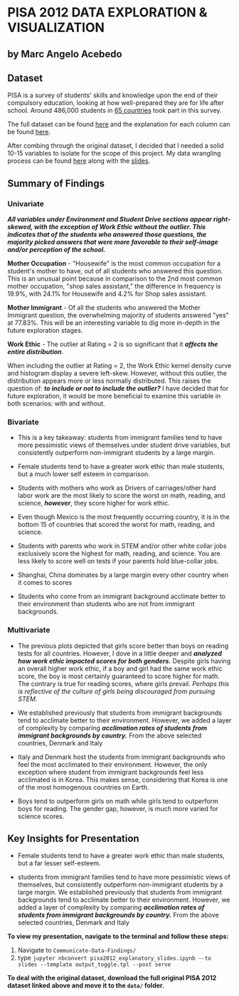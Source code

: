 # PISA 2012 DATA EXPLORATION & VISUALIZATION
## by Marc Angelo Acebedo


## Dataset

PISA is a survey of students' skills and knowledge upon the end of their compulsory education, looking at how well-prepared they are for life after school. Around 486,000 students in [65 countries](http://www.oecd.org/pisa/aboutpisa/pisa-2012-participants.htm) took part in this survey.

The full dataset can be found [here](https://s3.amazonaws.com/udacity-hosted-downloads/ud507/pisa2012.csv.zip) and the explanation for each column can be found [here](https://s3.amazonaws.com/udacity-hosted-downloads/ud507/pisadict2012.csv).

After combing through the original dataset, I decided that I needed a solid 10-15 variables to isolate for the scope of this project. My data wrangling process can be found [here](https://github.com/nihlan97/Communicate-Data-Findings/blob/master/pisa2012_wrangle.ipynb) along with the [slides](https://github.com/nihlan97/Communicate-Data-Findings/blob/master/pisa2012_explanatory_slides.slides.html).


## Summary of Findings


### Univariate

***All variables under Environment and Student Drive sections appear right-skewed, with the exception of Work Ethic without the outlier. This indicates that of the students who answered those questions, the majority picked answers that were more favorable to their self-image and/or perception of the school.***

**Mother Occupation** - "Housewife" is the most common occupation for a student's mother to have, out of all students who answered this question. This is an unusual point because in comparison to the 2nd most common mother occupation, "shop sales assistant," the difference in frequency is 19.9%, with 24.1% for Housewife and 4.2% for Shop sales assistant.

**Mother Immigrant** - Of all the students who answered the Mother Immigrant question, the overwhelming majority of students answered "yes" at 77.83%. This will be an interesting variable to dig more in-depth in the future exploration stages.

**Work Ethic** - The outlier at Rating = 2 is so significant that it ***affects the entire distribution***.

When including the outlier at Rating = 2, the Work Ethic kernel density curve and histogram display a severe left-skew. However, without this outlier, the distribution appears more or less normally distributed. This raises the question of: ***to include or not to include the outlier?*** I have decided that for future exploration, it would be more beneficial to examine this variable in both scenarios: with and without.


### Bivariate

- This is a key takeaway: students from immigrant families tend to have more pessimistic views of themselves under student drive variables, but consistently outperform non-immigrant students by a large margin. 

- Female students tend to have a greater work ethic than male students, but a much lower self esteem in comparison.

- Students with mothers who work as Drivers of carriages/other hard labor work are the most likely to score the worst on math, reading, and science, ***however***, they score higher for work ethic.

- Even though Mexico is the most frequently occurring country, it is in the bottom 15 of countries that scored the worst for math, reading, and science.

- Students with parents who work in STEM and/or other white collar jobs exclusively score the highest for math, reading, and science. You are less likely to score well on tests if your parents hold blue-collar jobs.

- Shanghai, China dominates by a large margin every other country when it comes to scores

- Students who come from an immigrant background acclimate better to their environment than students who are not from immigrant backgrounds.

### Multivariate

- The previous plots depicted that girls score better than boys on reading tests for all countries. However, I dove in a little deeper and ***analyzed how work ethic impacted scores for both genders.*** Despite girls having an overall higher work ethic, if a boy and girl had the same work ethic score, the boy is most certainly guaranteed to score higher for math. The contrary is true for reading scores, where girls prevail. *Perhaps this is reflective of the culture of girls being discouraged from pursuing STEM.*

- We established previously that students from immigrant backgrounds tend to acclimate better to their environment. However, we added a layer of complexity by comparing ***acclimation rates of students from immigrant backgrounds by country.*** From the above selected countries, Denmark and Italy 

- Italy and Denmark host the students from immigrant backgrounds who feel the most acclimated to their environment. However, the only exception where student from immigrant backgrounds feel less acclimated is in Korea. This makes sense, considering that Korea is one of the most homogenous countries on Earth.

- Boys tend to outperform girls on math while girls tend to outperform boys for reading. The gender gap, however, is much more varied for science scores.

## Key Insights for Presentation

- Female students tend to have a greater work ethic than male students, but a far lesser self-esteem.

- students from immigrant families tend to have more pessimistic views of themselves, but consistently outperform non-immigrant students by a large margin. We established previously that students from immigrant backgrounds tend to acclimate better to their environment. However, we added a layer of complexity by comparing ***acclimation rates of students from immigrant backgrounds by country.*** From the above selected countries, Denmark and Italy 

**To view my presentation, navigate to the terminal and follow these steps:**
1. Navigate to `Communicate-Data-Findings/`
2. type `jupyter nbconvert pisa2012_explanatory_slides.ipynb --to slides --template output_toggle.tpl --post serve`

**To deal with the original dataset, download the full original PISA 2012 dataset linked above and move it to the `data/` folder.**